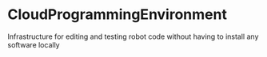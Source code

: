 CloudProgrammingEnvironment
===========================

Infrastructure for editing and testing robot code without having to install any software locally
